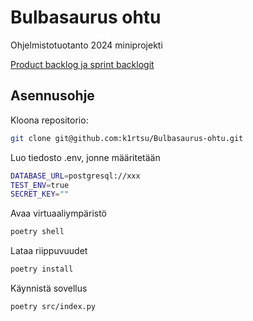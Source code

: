 # Bulbasaurus ohtu
Ohjelmistotuotanto 2024 miniprojekti

[Product backlog ja sprint backlogit](https://docs.google.com/spreadsheets/d/1RMMjKq7OOiBKllxChY3m_eDCr9RuxWiq2uwkZbb58no/edit?gid=0#gid=0)


## Asennusohje

Kloona repositorio:

```bash
git clone git@github.com:k1rtsu/Bulbasaurus-ohtu.git
```

Luo tiedosto .env, jonne määritetään

```bash
DATABASE_URL=postgresql://xxx
TEST_ENV=true
SECRET_KEY=""
```
Avaa virtuaaliympäristö

```bash
poetry shell
```

Lataa riippuvuudet

```bash
poetry install
```

Käynnistä sovellus

```bash
poetry src/index.py
```